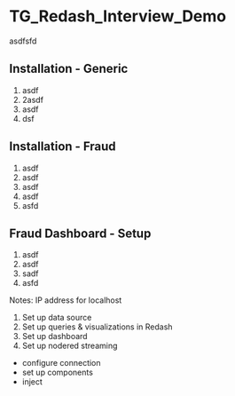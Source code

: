 # TG_Redash_Interview_Demo
asdfsfd
## Installation - Generic
1. asdf
2. 2asdf
3. asdf
4. dsf
## Installation - Fraud
1. asdf
2. asdf
3. asdf
4. asdf
5. asfd
## Fraud Dashboard - Setup
1. asdf
2. asdf
3. sadf
4. asfd

Notes: IP address for localhost
1. Set up data source
2. Set up queries & visualizations in Redash
3. Set up dashboard
4. Set up nodered streaming
 - configure connection
 - set up components
 - inject
